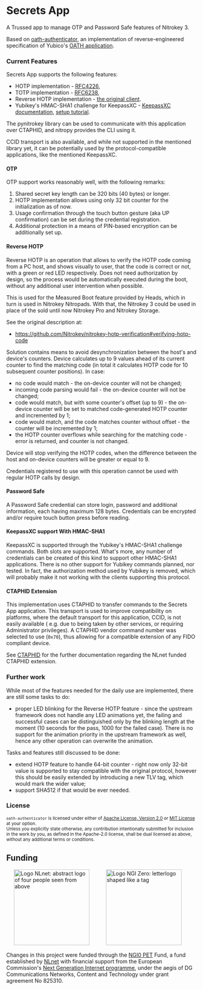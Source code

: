 <!--
Copyright (C) 2023 Nitrokey GmbH
SPDX-License-Identifier: CC0-1.0
-->

# Secrets App

A Trussed app to manage OTP and Password Safe features of Nitrokey 3.

Based on [oath-authenticator][], an implementation of
reverse-engineered specification of Yubico's [OATH application][yubico-oath].

[trussed]: https://trussed.dev

[oath-authenticator]: https://github.com/trussed-dev/oath-authenticator

[yubico-oath]: https://developers.yubico.com/OATH/YKOATH_Protocol.html

### Current Features

Secrets App supports the following features:

- HOTP implementation - [RFC4226],
- TOTP implementation - [RFC6238],
- Reverse HOTP implementation - [the original client][hotp-verif].
- Yubikey's HMAC-SHA1 challenge for KeepassXC - [KeepassXC documentation][keepass-docs], [setup tutorial][hmac-tutorial].

The pynitrokey library can be used to communicate with this application over CTAPHID, and nitropy provides the CLI using
it.

CCID transport is also available, and while not supported in the mentioned library yet, it can be potentially used by
the protocol-compatible applications, like the mentioned KeepassXC.

[RFC4226]: https://www.rfc-editor.org/rfc/rfc4226

[RFC6238]: https://www.rfc-editor.org/rfc/rfc6238

[hotp-verif]: https://github.com/Nitrokey/nitrokey-hotp-verification#verifying-hotp-code
[keepass-docs]: https://keepassxc.org/docs/
[hmac-tutorial]: https://docs.yubikey.wiki/tutorials/keepassxc

#### OTP

OTP support works reasonably well, with the following remarks:

1. Shared secret key length can be 320 bits (40 bytes) or longer.
2. HOTP implementation allows using only 32 bit counter for the initialization as of now.
3. Usage confirmation through the touch button gesture (aka UP confirmation) can be set during the credential
   registration.
4. Additional protection in a means of PIN-based encryption can be additionally set up.

#### Reverse HOTP

Reverse HOTP is an operation that allows to verify the HOTP code coming from a PC host, and shows visually to user, that
the code is correct or not, with a green or red LED respectively.
Does not need authorization by design, so the process would be automatically executed during the boot, without any
additional user intervention when possible.

This is used for the Measured Boot feature provided by Heads, which in turn is used in Nitrokey Nitropads. With
that, the Nitrokey 3 could be used in place of the sold until now Nitrokey Pro and Nitrokey Storage.

See the original description at:

- https://github.com/Nitrokey/nitrokey-hotp-verification#verifying-hotp-code

Solution contains means to avoid desynchronization between the host's and device's counters. Device calculates up to 9
values ahead of its current counter to find the matching code (in total it calculates HOTP code for 10 subsequent
counter positions). In case:

- no code would match - the on-device counter will not be changed;
- incoming code parsing would fail - the on-device counter will not be changed;
- code would match, but with some counter's offset (up to 9) - the on-device counter will be set to matched
  code-generated HOTP counter and incremented by 1;
- code would match, and the code matches counter without offset - the counter will be incremented by 1;
- the HOTP counter overflows while searching for the matching code - error is returned, and counter is not changed.

Device will stop verifying the HOTP codes, when the difference between the host and on-device counters will be greater
or equal to 9.

Credentials registered to use with this operation cannot be used with regular HOTP calls by design.

#### Password Safe
A Password Safe credential can store login, password and additional information, each having maximum 128 bytes.
Credentials can be encrypted and/or require touch button press before reading.

#### KeepassXC support With HMAC-SHA1
KeepassXC is supported through the Yubikey's HMAC-SHA1 challenge commands. Both slots are supported. What's more, any number of credentials can be created of this kind to support other HMAC-SHA1 applications.
There is no other support for Yubikey commands planned, nor tested. In fact, the authorization method used by Yubikey is removed, which will probably make it not working with the clients supporting this protocol.

#### CTAPHID Extension

This implementation uses CTAPHID to transfer commands to the Secrets App application. This transport is used to
improve compatibility on platforms, where the default transport for this application, CCID, is not easily available (
e.g. due to being taken by other services, or requiring Administrator
privileges). A CTAPHID vendor command number was selected to use (`0x70`), thus allowing for a compatible extension of
any FIDO compliant device.

See [CTAPHID](ctaphid.md) for the further documentation regarding the NLnet funded CTAPHID extension.

### Further work

While most of the features needed for the daily use are implemented, there are still some tasks to do:

- proper LED blinking for the Reverse HOTP feature - since the upstream framework does not handle any LED animations
  yet, the failing and successful cases can be distinguished only by the blinking length at the moment (10 seconds for
  the pass, 1000 for the failed case). There is no support for the animation priority in the upstream framework as well,
  hence any other operation can overwrite the animation.

Tasks and features still discussed to be done:

- extend HOTP feature to handle 64-bit counter - right now only 32-bit value is supported to stay compatible with the
  original protocol, however this should be easily extended by introducing a new TLV tag, which would mark the wider
  value;
- support SHA512 if that would be ever needed.

### License

<sup>`oath-authenticator` is licensed under either of [Apache License, Version 2.0](LICENSE-APACHE)
or [MIT License](LICENSE-MIT) at your option.</sup>
<br>
<sub>Unless you explicitly state otherwise, any contribution intentionally submitted for inclusion in the work by you,
as defined in the Apache-2.0 license, shall be dual licensed as above, without any additional terms or conditions.</sub>

## Funding

[<img src="https://nlnet.nl/logo/banner.svg" width="200" alt="Logo NLnet: abstract logo of four people seen from above" hspace="20">](https://nlnet.nl/)
[<img src="https://nlnet.nl/image/logos/NGI0PET_tag.svg" width="200" alt="Logo NGI Zero: letterlogo shaped like a tag" hspace="20">](https://nlnet.nl/NGI0/)

Changes in this project were funded through the [NGI0 PET](https://nlnet.nl/PET) Fund, a fund established
by [NLnet](https://nlnet.nl/) with financial support from the European
Commission's [Next Generation Internet programme](https://ngi.eu/), under the aegis of DG Communications Networks,
Content and Technology under grant agreement No 825310.
